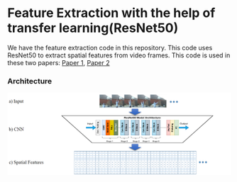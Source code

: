 ﻿#  Feature Extraction with the help of transfer learning(ResNet50)
We have the feature extraction code in this repository. This code uses ResNet50 to extract spatial features from video frames.
This code is used in these two papers: [Paper 1](https://www.researchgate.net/publication/379714148_PDF_Temporal_Relations_of_Informative_Frames_in_Action_Recognition), [Paper 2](https://www.researchgate.net/publication/368726751_Adaptive_Frame_Selection_In_Two_Dimensional_Convolutional_Neural_Network_Action_Recognition
)

### Architecture

![](Readme_images/ResNet.png)
